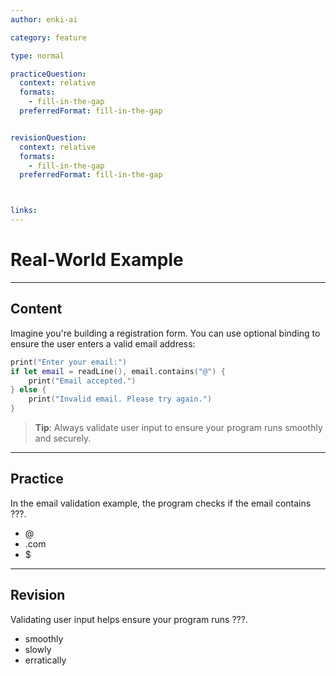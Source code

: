 ```yaml
---
author: enki-ai

category: feature

type: normal

practiceQuestion:
  context: relative
  formats:
    - fill-in-the-gap
  preferredFormat: fill-in-the-gap


revisionQuestion:
  context: relative
  formats:
    - fill-in-the-gap
  preferredFormat: fill-in-the-gap



links:
---
```


# Real-World Example

---
## Content

Imagine you're building a registration form. You can use optional binding to ensure the user enters a valid email address:

```swift
print("Enter your email:")
if let email = readLine(), email.contains("@") {
    print("Email accepted.")
} else {
    print("Invalid email. Please try again.")
}
```

> **Tip**: Always validate user input to ensure your program runs smoothly and securely.
---
## Practice

In the email validation example, the program checks if the email contains ???.

- @
- .com
- $

---
## Revision

Validating user input helps ensure your program runs ???.

- smoothly
- slowly
- erratically
